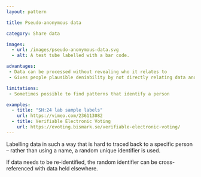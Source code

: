 ```yaml
---
layout: pattern

title: Pseudo-anonymous data

category: Share data

images:
  - url: /images/pseudo-anonymous-data.svg
  - alt: A test tube labelled with a bar code.

advantages:
 - Data can be processed without revealing who it relates to
 - Gives people plausible deniability by not directly relating data and a person together

limitations:
 - Sometimes possible to find patterns that identify a person

examples:
  - title: "SH:24 lab sample labels"
    url: https://vimeo.com/236113082
  - title: Verifiable Electronic Voting
    url: https://evoting.bismark.se/verifiable-electronic-voting/
---
```


Labelling data in such a way that is hard to traced back to a specific person – rather than using a name, a random unique identifier is used.

If data needs to be re-identified, the random identifier can be cross-referenced with data held elsewhere.

